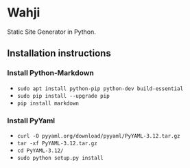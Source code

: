 # Wahji
Static Site Generator in Python.

## Installation instructions

### Install Python-Markdown
* `sudo apt install python-pip python-dev build-essential`
* `sudo pip install --upgrade pip`
* `pip install markdown`

### Install PyYaml
* `curl -O pyyaml.org/download/pyyaml/PyYAML-3.12.tar.gz`
* `tar -xf PyYAML-3.12.tar.gz`
* `cd PyYAML-3.12/`
* `sudo python setup.py install`
